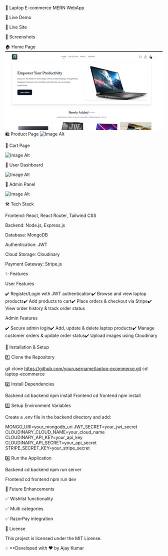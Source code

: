 🛒 Laptop E-commerce MERN WebApp

🚀 Live Demo

🔗 Live Site 

📸 Screenshots

🏠 Home Page   
 ![Image Alt](https://github.com/ajey108/LapyE-Shop/blob/f5cec19cf73e40f2aa19558d17842645a7ca1317/Homepage.png)
🛍️ Product Page
 ![Image Alt](image_url)

🛒 Cart Page

 ![Image Alt](image_url)

🔑 User Dashboard

 ![Image Alt](image_url)

🔧 Admin Panel

 ![Image Alt](image_url)

🛠️ Tech Stack

Frontend: React, React Router, Tailwind CSS

Backend: Node.js, Express.js

Database: MongoDB

Authentication: JWT

Cloud Storage: Cloudinary

Payment Gateway: Stripe.js

✨ Features

User Features

✔️ Register/Login with JWT authentication✔️ Browse and view laptop products✔️ Add products to cart✔️ Place orders & checkout via Stripe✔️ View order history & track order status

Admin Features

✔️ Secure admin login✔️ Add, update & delete laptop products✔️ Manage customer orders & update order status✔️ Upload images using Cloudinary

🔧 Installation & Setup

1️⃣ Clone the Repository


git clone https://github.com/yourusername/laptop-ecommerce.git
cd laptop-ecommerce 

2️⃣ Install Dependencies

Backend
cd backend
npm install
Frontend
cd frontend
npm install

3️⃣ Setup Environment Variables

Create a .env file in the backend directory and add:

MONGO_URI=your_mongodb_uri
JWT_SECRET=your_jwt_secret
CLOUDINARY_CLOUD_NAME=your_cloud_name
CLOUDINARY_API_KEY=your_api_key
CLOUDINARY_API_SECRET=your_api_secret
STRIPE_SECRET_KEY=your_stripe_secret

4️⃣ Run the Application

Backend
cd backend
npm run server

Frontend
cd frontend
npm run dev

🎯 Future Enhancements

✅ Wishlist functionality

✅ Multi categories

✅ RazorPay integration

📄 License

This project is licensed under the MIT License.

💡 **Developed with ❤️ by Ajay Kumar
